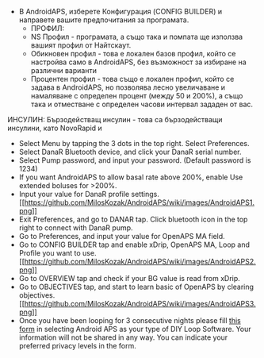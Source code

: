 * В AndroidAPS, изберете Конфигурация (CONFIG BUILDER) и направете вашите предпочитания за програмата.
    * ПРОФИЛ:
     * NS Профил - програмата, а също така и помпата ще използва вашият профил от Найтскаут.
     * Обикновен профил - това е локален базов профил, който се настройва само в AndroidAPS, без възможност за избиране на различни варианти
     * Процентен профил - това също е локален профил, който се задава в AndroidAPS, но позволява лесно увеличаване и намаляване с определен процент (между 50 и 200%), а също така и отместване с определен часови интервал зададен от вас.

ИНСУЛИН:
Бързодействащ инсулин - това са бързодействащи инсулини, като NovoRapid и
* Select Menu by tapping the 3 dots in the top right. Select Preferences.
* Select DanaR Bluetooth device, and click your DanaR serial number.
* Select Pump password, and input your password. (Default password is 1234)
* If you want AndroidAPS to allow basal rate above 200%, enable Use extended boluses for >200%.
* Input your value for DanaR profile settings.
[[https://github.com/MilosKozak/AndroidAPS/wiki/images/AndroidAPS1.png]]
* Exit Preferences, and go to DANAR tap. Click bluetooth icon in the top right to connect with DanaR pump.
* Go to Preferences, and input your value for OpenAPS MA field.
* Go to CONFIG BUILDER tap and enable xDrip, OpenAPS MA, Loop and Profile you want to use.
[[https://github.com/MilosKozak/AndroidAPS/wiki/images/AndroidAPS2.png]]
* Go to OVERVIEW tap and check if your BG value is read from xDrip.
* Go to OBJECTIVES tap, and start to learn basic of OpenAPS by clearing objectives.
[[https://github.com/MilosKozak/AndroidAPS/wiki/images/AndroidAPS3.png]]
* Once you have been looping for 3 consecutive nights please fill [this form](http://bit.ly/nowlooping) in selecting Android APS as your type of DIY Loop Software.  Your information will not be shared in any way. You can indicate your preferred privacy levels in the form.